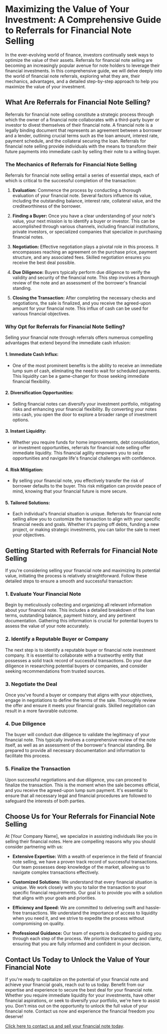 # Maximizing the Value of Your Investment: A Comprehensive Guide to Referrals for Financial Note Selling

In the ever-evolving world of finance, investors continually seek ways to optimize the value of their assets. Referrals for financial note selling are becoming an increasingly popular avenue for note holders to leverage their financial investments. In this comprehensive guide, we will delve deeply into the world of financial note referrals, exploring what they are, their mechanics, advantages, and a detailed step-by-step approach to help you maximize the value of your investment.

## What Are Referrals for Financial Note Selling?

Referrals for financial note selling constitute a strategic process through which the owner of a financial note collaborates with a third-party buyer or investor to divest themselves of their financial note. A financial note is a legally binding document that represents an agreement between a borrower and a lender, outlining crucial terms such as the loan amount, interest rate, payment schedule, and the collateral securing the loan. Referrals for financial note selling provide individuals with the means to transform their future payments into immediate cash by selling their note to a willing buyer.

### The Mechanics of Referrals for Financial Note Selling

Referrals for financial note selling entail a series of essential steps, each of which is critical to the successful completion of the transaction:

1. **Evaluation:** Commence the process by conducting a thorough evaluation of your financial note. Several factors influence its value, including the outstanding balance, interest rate, collateral value, and the creditworthiness of the borrower.

2. **Finding a Buyer:** Once you have a clear understanding of your note's value, your next mission is to identify a buyer or investor. This can be accomplished through various channels, including financial institutions, private investors, or specialized companies that specialize in purchasing financial notes.

3. **Negotiation:** Effective negotiation plays a pivotal role in this process. It encompasses reaching an agreement on the purchase price, payment structure, and any associated fees. Skilled negotiation ensures you receive the best deal possible.

4. **Due Diligence:** Buyers typically perform due diligence to verify the validity and security of the financial note. This step involves a thorough review of the note and an assessment of the borrower's financial standing.

5. **Closing the Transaction:** After completing the necessary checks and negotiations, the sale is finalized, and you receive the agreed-upon amount for your financial note. This influx of cash can be used for various financial objectives.

### Why Opt for Referrals for Financial Note Selling?

Selling your financial note through referrals offers numerous compelling advantages that extend beyond the immediate cash infusion:

#### 1. **Immediate Cash Influx:**
- One of the most prominent benefits is the ability to receive an immediate lump sum of cash, eliminating the need to wait for scheduled payments. This liquidity can be a game-changer for those seeking immediate financial flexibility.

#### 2. **Diversification Opportunities:**
- Selling financial notes can diversify your investment portfolio, mitigating risks and enhancing your financial flexibility. By converting your notes into cash, you open the door to explore a broader range of investment options.

#### 3. **Instant Liquidity:**
- Whether you require funds for home improvements, debt consolidation, or investment opportunities, referrals for financial note selling offer immediate liquidity. This financial agility empowers you to seize opportunities and navigate life's financial challenges with confidence.

#### 4. **Risk Mitigation:**
- By selling your financial note, you effectively transfer the risk of borrower defaults to the buyer. This risk mitigation can provide peace of mind, knowing that your financial future is more secure.

#### 5. **Tailored Solutions:**
- Each individual's financial situation is unique. Referrals for financial note selling allow you to customize the transaction to align with your specific financial needs and goals. Whether it's paying off debts, funding a new project, or making strategic investments, you can tailor the sale to meet your objectives.

## Getting Started with Referrals for Financial Note Selling

If you're considering selling your financial note and maximizing its potential value, initiating the process is relatively straightforward. Follow these detailed steps to ensure a smooth and successful transaction:

### 1. Evaluate Your Financial Note

Begin by meticulously collecting and organizing all relevant information about your financial note. This includes a detailed breakdown of the loan terms, outstanding balance, payment history, and any pertinent documentation. Gathering this information is crucial for potential buyers to assess the value of your note accurately.

### 2. Identify a Reputable Buyer or Company

The next step is to identify a reputable buyer or financial note investment company. It is essential to collaborate with a trustworthy entity that possesses a solid track record of successful transactions. Do your due diligence in researching potential buyers or companies, and consider seeking recommendations from trusted sources.

### 3. Negotiate the Deal

Once you've found a buyer or company that aligns with your objectives, engage in negotiations to define the terms of the sale. Thoroughly review the offer and ensure it meets your financial goals. Skilled negotiation can result in a more favorable outcome.

### 4. Due Diligence

The buyer will conduct due diligence to validate the legitimacy of your financial note. This typically involves a comprehensive review of the note itself, as well as an assessment of the borrower's financial standing. Be prepared to provide all necessary documentation and information to facilitate this process.

### 5. Finalize the Transaction

Upon successful negotiations and due diligence, you can proceed to finalize the transaction. This is the moment when the sale becomes official, and you receive the agreed-upon lump sum payment. It's essential to ensure that all necessary legal and financial procedures are followed to safeguard the interests of both parties.

## Choose Us for Your Referrals for Financial Note Selling

At [Your Company Name], we specialize in assisting individuals like you in selling their financial notes. Here are compelling reasons why you should consider partnering with us:

- **Extensive Expertise:** With a wealth of experience in the field of financial note selling, we have a proven track record of successful transactions. Our team possesses deep knowledge of the market, allowing us to navigate complex transactions effectively.

- **Customized Solutions:** We understand that every financial situation is unique. We work closely with you to tailor the transaction to your specific financial requirements. Our goal is to provide you with a solution that aligns with your goals and priorities.

- **Efficiency and Speed:** We are committed to delivering swift and hassle-free transactions. We understand the importance of access to liquidity when you need it, and we strive to expedite the process without compromising on quality.

- **Professional Guidance:** Our team of experts is dedicated to guiding you through each step of the process. We prioritize transparency and clarity, ensuring that you are fully informed and confident in your decision.

## Contact Us Today to Unlock the Value of Your Financial Note

If you're ready to capitalize on the potential of your financial note and achieve your financial goals, reach out to us today. Benefit from our expertise and experience to secure the best deal for your financial note. Whether you require immediate liquidity for your investments, have other financial aspirations, or seek to diversify your portfolio, we're here to assist you. Don't miss out on the opportunity to unlock the full value of your financial note. Contact us now and experience the financial freedom you deserve!

[Click here to contact us and sell your financial note today](#cta-link).
